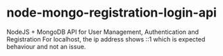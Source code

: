 # node-mongo-registration-login-api

NodeJS + MongoDB API for User Management, Authentication and Registration
For localhost, the ip address shows ::1 which is expected behaviour and not an issue.